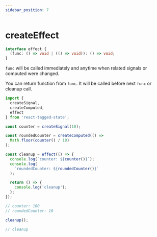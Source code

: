 ```yaml
---
sidebar_position: 7
---
```


# createEffect

```typescript
interface effect {
  (func: () => void | (() => void)): () => void;
}
```

`func` will be called immediately and anytime when related signals or computed were changed.

You can return function from `func`. It will be called before next `func` or cleanup call.

```typescript
import {
  createSignal,
  createComputed,
  effect
} from 'react-tagged-state';

const counter = createSignal(10);

const roundedCounter = createComputed(() =>
  Math.floor(counter() / 10)
);

const cleanup = effect(() => {
  console.log(`counter: ${counter()}`);
  console.log(
    `roundedCounter: ${roundedCounter()}`
  );

  return () => {
    console.log('cleanup');
  };
});

// counter: 100
// roundedCounter: 10

cleanup();

// cleanup
```
